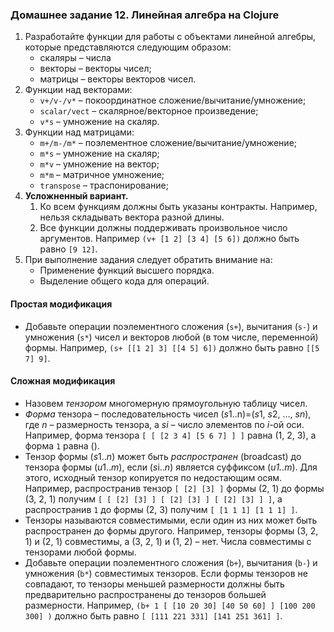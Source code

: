 ### Домашнее задание 12. Линейная алгебра на Clojure

1. Разработайте функции для работы с объектами линейной алгебры, которые представляются следующим образом:
    * скаляры – числа
    * векторы – векторы чисел;
    * матрицы – векторы векторов чисел.
2. Функции над векторами:
    * `v+/v-/v*` – покоординатное сложение/вычитание/умножение;
    * `scalar/vect` – скалярное/векторное произведение;
    * `v*s` – умножение на скаляр.
3. Функции над матрицами:
    * `m+/m-/m*` – поэлементное сложение/вычитание/умножение;
    * `m*s` – умножение на скаляр;
    * `m*v` – умножение на вектор;
    * `m*m` – матричное умножение;
    * `transpose` – траспонирование;
4. **Усложненный вариант.**
    1. Ко всем функциям должны быть указаны контракты. Например, нельзя складывать вектора разной длины.
    2. Все функции должны поддерживать произвольное число аргументов. Например `(v+ [1 2] [3 4] [5 6])` должно быть равно `[9 12]`.
5. При выполнение задания следует обратить внимание на:
    * Применение функций высшего порядка.
    * Выделение общего кода для операций.

#### Простая модификация

* Добавьте операции поэлементного сложения (`s+`), вычитания (`s-`) и умножения (`s*`) чисел и векторов любой (в том числе, переменной) формы. Например, `(s+ [[1 2] 3] [[4 5] 6])` должно быть равно `[[5 7] 9]`.

#### Сложная модификация

* Назовем *тензором* многомерную прямоугольную таблицу чисел.
* *Форма* тензора – последовательность чисел (*s*1..n)=(*s*1, *s*2, …, *sn*), где *n* – размерность тензора, а *si* – число элементов по *i*-ой оси. Например, форма тензора `[ [ [2 3 4] [5 6 7] ] ]` равна (1, 2, 3), а форма `1` равна ().
* Тензор формы (*s*1..*n*) может быть *распространен* (broadcast) до тензора формы (*u*1..*m*), если (*s*i..*n*) является суффиксом (*u1..m*). Для этого, исходный тензор копируется по недостающим осям. Например, распространив тензор `[ [2] [3] ]` формы (2, 1) до формы (3, 2, 1) получим `[ [ [2] [3] ] [ [2] [3] ] [ [2] [3] ] ]`, а распространив `1` до формы (2, 3) получим `[ [1 1 1] [1 1 1] ]`.
* Тензоры называются совместимыми, если один из них может быть распространен до формы другого. Например, тензоры формы (3, 2, 1) и (2, 1) совместимы, а (3, 2, 1) и (1, 2) – нет. Числа совместимы с тензорами любой формы.
* Добавьте операции поэлементного сложения (`b+`), вычитания (`b-`) и умножения (`b*`) совместимых тензоров. Если формы тензоров не совпадают, то тензоры меньшей размерности должны быть предварительно распространены до тензоров большей размерности. Например, `(b+ 1 [ [10 20 30] [40 50 60] ] [100 200 300] )` должно быть равно `[ [111 221 331] [141 251 361] ]`.